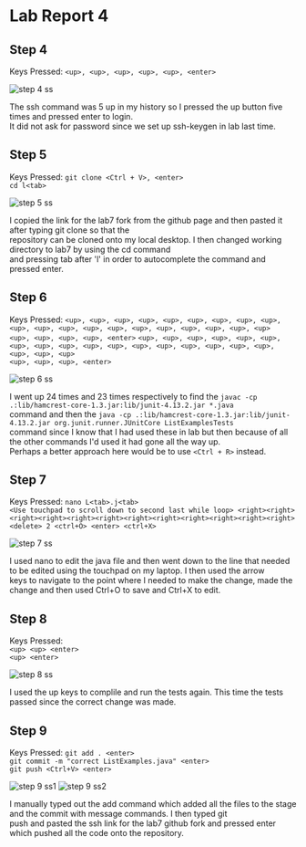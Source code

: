 # Lab Report 4 

## Step 4
Keys Pressed:
`<up>, <up>, <up>, <up>, <up>, <enter>` 
  
![step 4 ss](https://anchit-kumar.github.io/cse15l-lab-reports/Screenshot%202023-02-27%20at%2011.39.48%20PM.png) 
  
The ssh command was 5 up in my history so I pressed the up button five times and pressed enter to login. \
It did not ask for password since we set up ssh-keygen in lab last time. 

  
## Step 5
Keys Pressed:
`git clone <Ctrl + V>, <enter>` \
`cd l<tab>`


![step 5 ss](https://anchit-kumar.github.io/cse15l-lab-reports/Screenshot%202023-02-27%20at%2011.57.10%20PM.png) 

I copied the link for the lab7 fork from the github page and then pasted it after typing git clone so that the \
repository can be cloned onto my local desktop. I then changed working directory to lab7 by using the cd command \
and pressing tab after 'l' in order to autocomplete the command and pressed enter. 
  
## Step 6
Keys Pressed:
`<up>, <up>, <up>, <up>, <up>, <up>, <up>, <up>, <up>, <up>, <up>, <up>, <up>, <up>, <up>, <up>, <up>, <up>, <up>, <up> ` \
`<up>, <up>, <up>, <up>, <enter>`
`<up>, <up>, <up>, <up>, <up>, <up>, <up>, <up>, <up>, <up>, <up>, <up>, <up>, <up>, <up>, <up>, <up>, <up>, <up>, <up>` \
`<up>, <up>, <up>, <enter>`

![step 6 ss](https://anchit-kumar.github.io/cse15l-lab-reports/Screenshot%202023-02-28%20at%2012.03.13%20AM.png) 

I went up 24 times and 23 times respectively to find the `javac -cp .:lib/hamcrest-core-1.3.jar:lib/junit-4.13.2.jar *.java` \
command and then the `java -cp .:lib/hamcrest-core-1.3.jar:lib/junit-4.13.2.jar org.junit.runner.JUnitCore ListExamplesTests` \
command since I know that I had used these in lab but then because of all the other commands I'd used it had gone all the way up.\
Perhaps a better approach here would be to use `<Ctrl + R>` instead. 
  
## Step 7
Keys Pressed:
`nano L<tab>.j<tab>` \
`<Use touchpad to scroll down to second last while loop> <right><right><right><right><right><right><right><right><right><right><right><right>` \
`<delete> 2 <ctrl+O> <enter> <ctrl+X>`

![step 7 ss](https://anchit-kumar.github.io/cse15l-lab-reports/Screenshot%202023-02-28%20at%2012.14.10%20AM.png) 
  
I used nano to edit the java file and then went down to the line that needed to be edited using the touchpad on my laptop. I then used the arrow \
keys to navigate to the point where I needed to make the change, made the change and then used Ctrl+O to save and Ctrl+X to edit.
  
## Step 8
Keys Pressed: \
`<up> <up> <enter>` \
`<up> <enter>`

![step 8 ss](https://anchit-kumar.github.io/cse15l-lab-reports/Screenshot%202023-02-28%20at%2012.23.13%20AM.png) 

I used the up keys to complile and run the tests again. This time the tests passed since the correct change was made. 
  
## Step 9
Keys Pressed:
`git add . <enter>` \
`git commit -m "correct ListExamples.java" <enter>` \
`git push <Ctrl+V> <enter>` 

![step 9 ss1](https://anchit-kumar.github.io/cse15l-lab-reports/Screenshot%202023-02-28%20at%2012.39.28%20AM.png) 
![step 9 ss2](https://anchit-kumar.github.io/cse15l-lab-reports/Screenshot%202023-02-28%20at%2012.43.57%20AM.png) 

I manually typed out the add command which added all the files to the stage and the commit with message commands. I then typed git \
push and pasted the ssh link for the lab7 github fork and pressed enter which pushed all the code onto the repository. 




